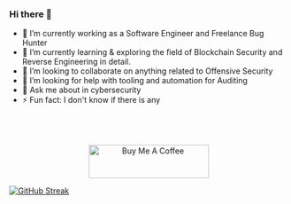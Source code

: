 ### Hi there 👋


- 🔭 I’m currently working as a Software Engineer and Freelance Bug Hunter
- 🌱 I’m currently learning & exploring the field of Blockchain Security and Reverse Engineering in detail.
- 👯 I’m looking to collaborate on anything related to Offensive Security
- 🤔 I’m looking for help with tooling and automation for Auditing
- 💬 Ask me about in cybersecurity
- ⚡ Fun fact: I don't know if there is any
 
 
  
<br><br>
<center><a href="https://www.buymeacoffee.com/abidgulshahid" target="_blank"><img src="https://cdn.buymeacoffee.com/buttons/v2/default-yellow.png" alt="Buy Me A Coffee" style="height: 60px !important;width: 217px !important; margin-top:5px;" ></a></center>


[![GitHub Streak](https://github-readme-streak-stats.herokuapp.com?user=abidgulshahid&theme=transparent&hide_border=true&hide_total_contributions=true)](https://git.io/streak-stats)
